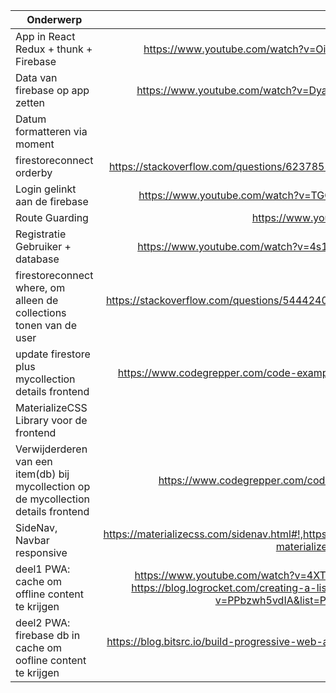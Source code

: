 |Onderwerp|Bron|
|--------|:----:|
|App in React Redux + thunk + Firebase|https://www.youtube.com/watch?v=Oi4v5uxTY5o&list=PL4cUxeGkcC9iWstfXntcj8f-dFZ4UtlN3&index=1
|Data van firebase op app zetten|https://www.youtube.com/watch?v=DyavQ5Q015U&list=PL4cUxeGkcC9iWstfXntcj8f-dFZ4UtlN3&index=19|
|Datum formatteren via moment|https://momentjs.com/|
|firestoreconnect orderby|https://stackoverflow.com/questions/62378557/let-the-user-to-choose-the-type-of-sorting-using-firebase-reactjs|
|Login gelinkt aan de firebase|https://www.youtube.com/watch?v=TGQi4LgoRRw&list=PL4cUxeGkcC9iWstfXntcj8f-dFZ4UtlN3&index=21|
|Route Guarding|https://www.youtube.com/watch?v=xY_27UI2W5U&t=127s|
|Registratie Gebruiker + database|https://www.youtube.com/watch?v=4s1Q-1gUYn8&list=PL4cUxeGkcC9iWstfXntcj8f-dFZ4UtlN3&index=28|
|firestoreconnect where, om alleen de collections tonen van de user|https://stackoverflow.com/questions/54442404/how-to-pass-auth-or-profile-object-to-firestoreconnect-with-react-redux-fi|
|update firestore plus mycollection details frontend|https://www.codegrepper.com/code-examples/javascript/react+firebase+set+or+add+or+update+data+to+firestore|
|MaterializeCSS Library voor de frontend|https://materializecss.com/|
|Verwijderderen van een item(db) bij mycollection op de mycollection details frontend|https://www.codegrepper.com/code-examples/javascript/firebase+react+native+delete+document|
|SideNav, Navbar responsive|https://materializecss.com/sidenav.html#!,https://materializecss.com/navbar.html,https://medium.com/@elhamza90/react-materialize-sidenav-in-4-steps-7365f6176b09|
|deel1 PWA: cache om offline content te krijgen|https://www.youtube.com/watch?v=4XT23X0Fjfk&list=PL4cUxeGkcC9gTxqJBcDmoi5Q2pzDusSL7&index=1, https://blog.logrocket.com/creating-a-lists-pwa-with-react-and-firebase/, https://www.youtube.com/watch?v=PPbzwh5vdIA&list=PL8p2I9GklV46NFHdQMFBjXvxwVqtJpa2N&index=6|
| deel2 PWA: firebase db in cache om oofline content te krijgen|https://blog.bitsrc.io/build-progressive-web-apps-with-react-part-1-63f1fbc564a6,https://www.youtube.com/watch?v=JP3L0jIXvrY|